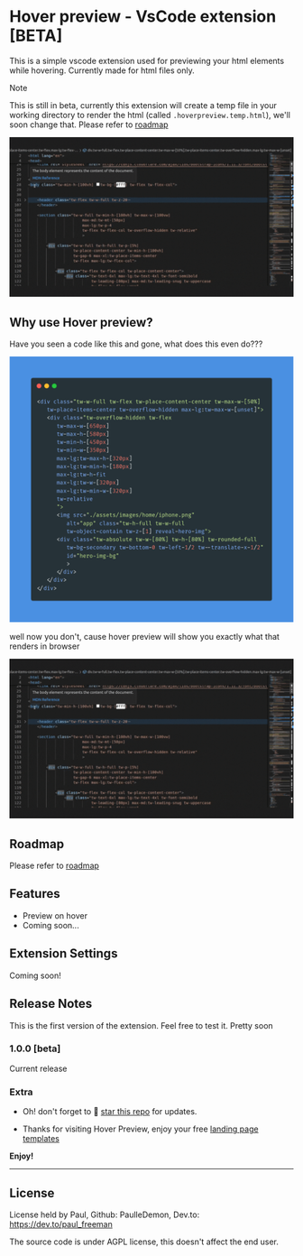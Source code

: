 # Hover preview - VsCode extension [BETA] 
This is a simple vscode extension used for previewing your html elements while hovering.
Currently made for html files only.

>[!NOTE]
This is still in beta, currently this extension will create a temp file in your working directory to render the html (called `.hoverpreview.temp.html`), we'll soon change that. Please refer to [roadmap](roadmap.md)

![preview](./documentation/images/preview.gif)

## Why use Hover preview?

Have you seen a code like this and gone, what does this even do???

![tailwind code](./documentation/images/tailwind-code.png)


well now you don't, cause hover preview will show you exactly what that renders in browser

![preview](./documentation/images/preview.gif)

## Roadmap

Please refer to [roadmap](roadmap.md) 

## Features
* Preview on hover
* Coming soon...

## Extension Settings

Coming soon!



## Release Notes

This is the first version of the extension. Feel free to test it. Pretty soon 

### 1.0.0 [beta]

Current release

### Extra

* Oh! don't forget to 🌟 [star this repo](https://github.com/PaulleDemon/Hover-Preview) for updates.

* Thanks for visiting Hover Preview, enjoy your free [landing page templates](https://github.com/PaulleDemon/landing-pages)


**Enjoy!**

---

## License
License held by Paul, Github: PaulleDemon, Dev.to: https://dev.to/paul_freeman

The source code is under AGPL license, this doesn't affect the end user. 

